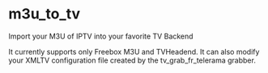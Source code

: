m3u_to_tv
=========

Import your M3U of IPTV into your favorite TV Backend

It currently supports only Freebox M3U and TVHeadend. It can also modify your XMLTV configuration file created by the tv_grab_fr_telerama grabber.
